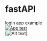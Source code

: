 # fastAPI
login app example <br/>
[![App test](https://github.com/TheSevaOne/fastAPI/actions/workflows/main.yml/badge.svg)](https://github.com/TheSevaOne/fastAPI/actions/workflows/main.yml) <br/>
[![Alt text](https://github.com/TheSevaOne/fastAPI/coverage.svg)] <br/>
